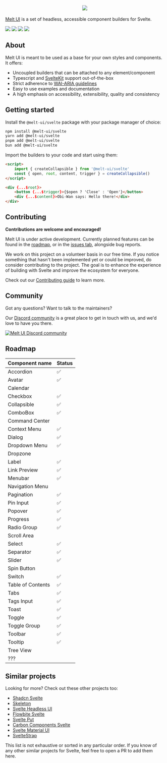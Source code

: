 <h1 align="center">
 <img align="center" src="https://raw.githubusercontent.com/melt-ui/melt-ui/main/static/banner.png"  />
</h1>

[Melt UI](https://www.melt-ui.com/) is a set of headless, accessible component builders for Svelte.

[![](https://img.shields.io/npm/v/@melt-ui/svelte?style=flat-square)](https://www.npmjs.com/package/@melt-ui/svelte)
[![](https://img.shields.io/github/actions/workflow/status/melt-ui/melt-ui/ci.yaml?style=flat-square)](https://github.com/melt-ui/melt-ui/actions/workflows/ci.yaml)
![](https://img.shields.io/github/license/melt-ui/melt-ui?style=flat-square)
[![](https://dcbadge.vercel.app/api/server/2QDjZkYunf?style=flat-square)](https://discord.gg/2QDjZkYunf)

## About

Melt UI is meant to be used as a base for your own styles and components. It offers:

- Uncoupled builders that can be attached to any element/component
- Typescript and [SvelteKit](https://kit.svelte.dev/) support out-of-the-box
- Strict adherence to [WAI-ARIA guidelines](https://www.w3.org/WAI/ARIA/apg/)
- Easy to use examples and documentation
- A high emphasis on accessibility, extensibility, quality and consistency

## Getting started

Install the `@melt-ui/svelte` package with your package manager of choice:

```sh
npm install @melt-ui/svelte
yarn add @melt-ui/svelte
pnpm add @melt-ui/svelte
bun add @melt-ui/svelte
```

Import the builders to your code and start using them:

```html
<script>
	import { createCollapsible } from '@melt-ui/svelte'
	const { open, root, content, trigger } = createCollapsible()
</script>

<div {...$root}>
	<button {...$trigger}>{$open ? 'Close' : 'Open'}</button>
	<div {...$content}>Obi-Wan says: Hello there!</div>
</div>
```

## Contributing

**Contributions are welcome and encouraged!**

Melt UI is under active development. Currently planned features can be found in the
[roadmap](#roadmap), or in the [issues tab](https://github.com/melt-ui/melt-ui/issues), alongside
bug reports.

We work on this project on a volunteer basis in our free time. If you notice something that hasn't
been implemented yet or could be improved, do consider contributing to the project. The goal is to
enhance the experience of building with Svelte and improve the ecosystem for everyone.

Check out our [Contributing guide](./CONTRIBUTING.md) to learn more.

## Community

Got any questions? Want to talk to the maintainers?

Our [Discord community](https://discord.gg/2QDjZkYunf) is a great place to get in touch with us, and
we'd love to have you there.

<a href="https://discord.gg/2QDjZkYunf" alt="Melt UI Discord community">
<picture>
  <source media="(prefers-color-scheme: dark)" srcset="https://invidget.switchblade.xyz/2QDjZkYunf">
  <img alt="Melt UI Discord community" src="https://invidget.switchblade.xyz/2QDjZkYunf?theme=light">
</picture>
</a>

## Roadmap

| Component name    | Status |
| ----------------- | ------ |
| Accordion         | ✅     |
| Avatar            | ✅     |
| Calendar          |        |
| Checkbox          | ✅     |
| Collapsible       | ✅     |
| ComboBox          | ✅     |
| Command Center    |        |
| Context Menu      | ✅     |
| Dialog            | ✅     |
| Dropdown Menu     | ✅     |
| Dropzone          |        |
| Label             | ✅     |
| Link Preview      | ✅     |
| Menubar           | ✅     |
| Navigation Menu   |        |
| Pagination        | ✅     |
| Pin Input         | ✅     |
| Popover           | ✅     |
| Progress          | ✅     |
| Radio Group       | ✅     |
| Scroll Area       |        |
| Select            | ✅     |
| Separator         | ✅     |
| Slider            | ✅     |
| Spin Button       |        |
| Switch            | ✅     |
| Table of Contents | ✅     |
| Tabs              | ✅     |
| Tags Input        | ✅     |
| Toast             | ✅     |
| Toggle            | ✅     |
| Toggle Group      | ✅     |
| Toolbar           | ✅     |
| Tooltip           | ✅     |
| Tree View         |        |
| ???               |        |

## Similar projects

Looking for more? Check out these other projects too:

- [Shadcn Svelte](https://shadcn-svelte.com/)
- [Skeleton](https://skeleton.dev/)
- [Svelte Headless UI](https://svelte-headlessui.goss.io/docs)
- [Flowbite Svelte](https://flowbite-svelte.com/)
- [Svelte Put](https://svelte-put.vnphanquang.com/)
- [Carbon Components Svelte](https://github.com/carbon-design-system/carbon-components-svelte/)
- [Svelte Material UI](https://sveltematerialui.com/)
- [SvelteStrap](https://github.com/bestguy/sveltestrap)

This list is not exhaustive or sorted in any particular order. If you know of any other similar
projects for Svelte, feel free to open a PR to add them here.
